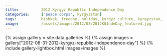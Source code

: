 ```yaml
---
title:			2012 Kyrgyz Republic Independence Day
categories:		['peace corps', kyrgyzstan]
tags:			bishkek, freedom, holiday, kyrgyz culture, kyrgyzstan, peace corps
image:			/assets/images/2012/08/2012KGIndeDay_featured.jpg
---
```


{% assign gallery = site.data.galleries %}
{% assign images = gallery["2012-08-31-2012-kyrgyz-republic-independence-day"] %}
{% include gallery-lightbox.html images=images %}
